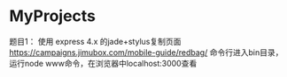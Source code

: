 # MyProjects
题目1：
      使用 express 4.x 的jade+stylus复制页面 https://campaigns.jimubox.com/mobile-guide/redbag/ 
命令行进入bin目录，运行node www命令，在浏览器中localhost:3000查看
